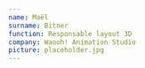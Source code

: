 ```yaml
---
name: Maël
surname: Bitner
function: Responsable layout 3D
company: Waooh! Animation Studio
picture: placeholder.jpg
---
```

